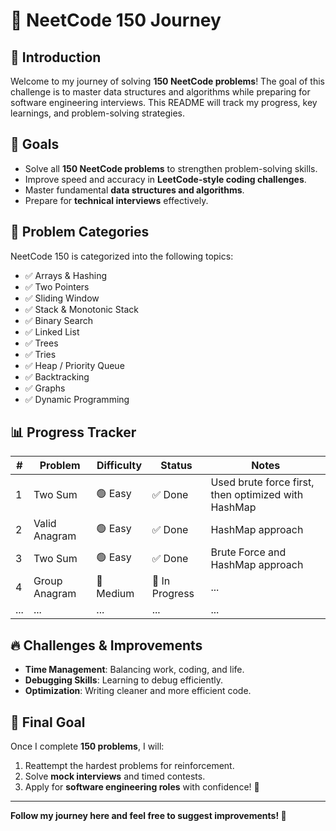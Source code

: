 # 🚀 NeetCode 150 Journey

## 📌 Introduction
Welcome to my journey of solving **150 NeetCode problems**! The goal of this challenge is to master data structures and algorithms while preparing for software engineering interviews. This README will track my progress, key learnings, and problem-solving strategies.

## 🎯 Goals
- Solve all **150 NeetCode problems** to strengthen problem-solving skills.
- Improve speed and accuracy in **LeetCode-style coding challenges**.
- Master fundamental **data structures and algorithms**.
- Prepare for **technical interviews** effectively.


## 📖 Problem Categories
NeetCode 150 is categorized into the following topics:
- ✅ Arrays & Hashing
- ✅ Two Pointers
- ✅ Sliding Window
- ✅ Stack & Monotonic Stack
- ✅ Binary Search
- ✅ Linked List
- ✅ Trees
- ✅ Tries
- ✅ Heap / Priority Queue
- ✅ Backtracking
- ✅ Graphs
- ✅ Dynamic Programming

## 📊 Progress Tracker
| #  | Problem                  | Difficulty | Status | Notes |
|----|--------------------------|------------|--------|-------|
| 1  | Two Sum                  | 🟢 Easy    | ✅ Done | Used brute force first, then optimized with HashMap |
| 2  | Valid Anagram            | 🟢 Easy    | ✅ Done |  HashMap approach |
| 3  | Two Sum                  | 🟢 Easy    | ✅ Done |  Brute Force and HashMap approach |
| 4  | Group Anagram            | 🔵 Medium  | 🔄 In Progress | ...|
| ... | ...                      | ...        | ...    | ...   |


## 🔥 Challenges & Improvements
- **Time Management**: Balancing work, coding, and life.
- **Debugging Skills**: Learning to debug efficiently.
- **Optimization**: Writing cleaner and more efficient code.

## 📌 Final Goal
Once I complete **150 problems**, I will:
1. Reattempt the hardest problems for reinforcement.
2. Solve **mock interviews** and timed contests.
3. Apply for **software engineering roles** with confidence! 💼

---
**Follow my journey here and feel free to suggest improvements! 🚀**

